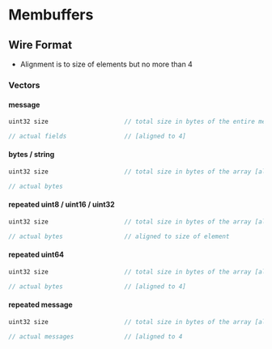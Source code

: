 # Membuffers

## Wire Format

* Alignment is to size of elements but no more than 4

### Vectors

#### message

```c
uint32 size                     // total size in bytes of the entire message [aligned to 4]

// actual fields                // [aligned to 4]
```

#### bytes / string

```c
uint32 size                     // total size in bytes of the array [aligned to 4]

// actual bytes
```

#### repeated uint8 / uint16 / uint32

```c
uint32 size                     // total size in bytes of the array [aligned to 4]

// actual bytes                 // aligned to size of element
```

#### repeated uint64

```c
uint32 size                     // total size in bytes of the array [aligned to 4]

// actual bytes                 // [aligned to 4]
```

#### repeated message

```c
uint32 size                     // total size in bytes of the array [aligned to 4]

// actual messages              // [aligned to 4
```